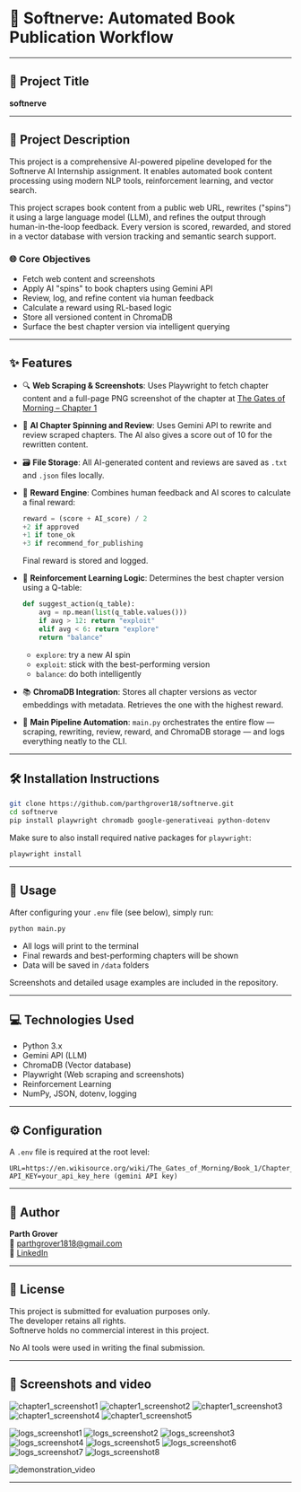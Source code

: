 # 📘 Softnerve: Automated Book Publication Workflow

---

## 🚀 Project Title

**softnerve**

---

## 📄 Project Description

This project is a comprehensive AI-powered pipeline developed for the Softnerve AI Internship assignment. It enables automated book content processing using modern NLP tools, reinforcement learning, and vector search.

This project scrapes book content from a public web URL, rewrites ("spins") it using a large language model (LLM), and refines the output through human-in-the-loop feedback. Every version is scored, rewarded, and stored in a vector database with version tracking and semantic search support.

### 🌐 Core Objectives

- Fetch web content and screenshots
- Apply AI "spins" to book chapters using Gemini API
- Review, log, and refine content via human feedback
- Calculate a reward using RL-based logic
- Store all versioned content in ChromaDB
- Surface the best chapter version via intelligent querying

---

## ✨ Features

- 🔍 **Web Scraping & Screenshots**:
  Uses Playwright to fetch chapter content and a full-page PNG screenshot of the chapter at [The Gates of Morning – Chapter 1](https://en.wikisource.org/wiki/The_Gates_of_Morning/Book_1/Chapter_1)

- 🧠 **AI Chapter Spinning and Review**:
  Uses Gemini API to rewrite and review scraped chapters. The AI also gives a score out of 10 for the rewritten content.

- 🗃️ **File Storage**:
  All AI-generated content and reviews are saved as `.txt` and `.json` files locally.

- 🎯 **Reward Engine**:
  Combines human feedback and AI scores to calculate a final reward:

  ```python
  reward = (score + AI_score) / 2
  +2 if approved
  +1 if tone_ok
  +3 if recommend_for_publishing
  ```

  Final reward is stored and logged.

- 🧠 **Reinforcement Learning Logic**:
  Determines the best chapter version using a Q-table:

  ```python
  def suggest_action(q_table):
      avg = np.mean(list(q_table.values()))
      if avg > 12: return "exploit"
      elif avg < 6: return "explore"
      return "balance"
  ```

  - `explore`: try a new AI spin
  - `exploit`: stick with the best-performing version
  - `balance`: do both intelligently

- 📚 **ChromaDB Integration**:
  Stores all chapter versions as vector embeddings with metadata. Retrieves the one with the highest reward.

- 🔁 **Main Pipeline Automation**:
  `main.py` orchestrates the entire flow — scraping, rewriting, review, reward, and ChromaDB storage — and logs everything neatly to the CLI.

---

## 🛠 Installation Instructions

```bash
git clone https://github.com/parthgrover18/softnerve.git
cd softnerve
pip install playwright chromadb google-generativeai python-dotenv
```

Make sure to also install required native packages for `playwright`:

```bash
playwright install
```

---

## 🧪 Usage

After configuring your `.env` file (see below), simply run:

```bash
python main.py
```

- All logs will print to the terminal
- Final rewards and best-performing chapters will be shown
- Data will be saved in `/data` folders

Screenshots and detailed usage examples are included in the repository.

---

## 💻 Technologies Used

- Python 3.x
- Gemini API (LLM)
- ChromaDB (Vector database)
- Playwright (Web scraping and screenshots)
- Reinforcement Learning
- NumPy, JSON, dotenv, logging

---

## ⚙️ Configuration

A `.env` file is required at the root level:

```env
URL=https://en.wikisource.org/wiki/The_Gates_of_Morning/Book_1/Chapter_1
API_KEY=your_api_key_here (gemini API key)
```

---

## 👤 Author

**Parth Grover**  
📧 parthgrover1818@gmail.com  
🔗 [LinkedIn](https://www.linkedin.com/in/parth-grover-4ab168232/)

---

## 📝 License

This project is submitted for evaluation purposes only.  
The developer retains all rights.  
Softnerve holds no commercial interest in this project.

No AI tools were used in writing the final submission.

---

## 📸 Screenshots and video

![chapter1_screenshot1](data/screenshots/screenshot_part_1.png)
![chapter1_screenshot2](data/screenshots/screenshot_part_2.png)
![chapter1_screenshot3](data/screenshots/screenshot_part_3.png)
![chapter1_screenshot4](data/screenshots/screenshot_part_4.png)
![chapter1_screenshot5](data/screenshots/screenshot_part_5.png)

![logs_screenshot1](data/logs_screenshots/softnerve_2025-07-15.png)
![logs_screenshot2](data/logs_screenshots/softnerve_2025-07-16.png)
![logs_screenshot3](data/logs_screenshots/softnerve_2025-07-17.png)
![logs_screenshot4](<data/logs_screenshots/softnerve_2025-07-18(1).png>)
![logs_screenshot5](<data/logs_screenshots/softnerve_2025-07-18(2).png>)
![logs_screenshot6](<data/logs_screenshots/softnerve_2025-07-18(3).png>)
![logs_screenshot7](<data/logs_screenshots/softnerve_2025-07-18(4).png>)
![logs_screenshot8](data/logs_screenshots/softnerve_2025-07-19.png)


![demonstration_video](https://youtu.be/48fMpFxVp7E)

---
